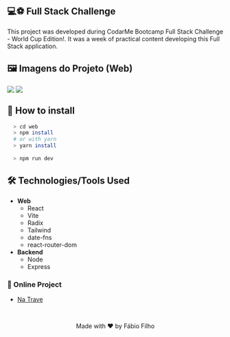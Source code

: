 ## 💻⚽ Full Stack Challenge

This project was developed during CodarMe Bootcamp Full Stack Challenge - World Cup Edition!. It was a week of practical content developing this Full Stack application.

## 🖼 Imagens do Projeto (Web)
<img src="https://user-images.githubusercontent.com/71772559/190813600-d22c07b2-1eee-48bb-92bb-f8b46e7dcaf4.png" align="center" />
<img src="https://user-images.githubusercontent.com/71772559/190813638-bc41450e-7f90-4df1-98fa-bfb2f5450b72.png" align="center" />

## 💾 How to install

```bash
  > cd web
  > npm install
  # or with yarn
  > yarn install
  
  > npm run dev
```

## 🛠️ Technologies/Tools Used

* **Web**
  * React
  * Vite
  * Radix
  * Tailwind
  * date-fns
  * react-router-dom
* **Backend**
  * Node
  * Express

### 🔗 Online Project
* [Na Trave]()

&nbsp;

<p align="center">Made with ❤ by Fábio Filho</p>